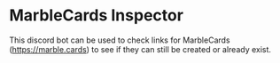 # MarbleCards Inspector
This discord bot can be used to check links for MarbleCards (https://marble.cards) to see if they can still be created or already exist.
